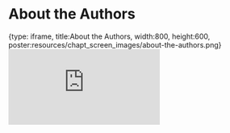 # About the Authors
 
{type: iframe, title:About the Authors, width:800, height:600, poster:resources/chapt_screen_images/about-the-authors.png}
![](https://jhudatascience.org/Reproducibility_in_Cancer_Informatics//no_toc/about-the-authors.html)
 

 
